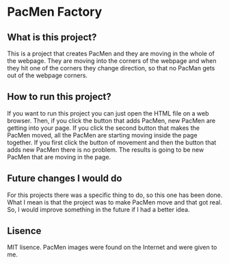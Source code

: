 # PacMen Factory
## What is this project?
This is a project that creates PacMen and they are moving in the whole of the webpage. They are moving into the corners of the webpage and when they hit one of the corners they change direction, so that no PacMan gets out of the webpage corners.
## How to run this project?
If you want to run this project you can just open the HTML file on a web browser. Then, if you click the button that adds PacMen, new PacMen are getting into your page. If you click the second button that makes the PacMen moved, all the PacMen are starting moving inside the page together. If you first click the button of movement and then the button that adds new PacMen there is no problem. The results is going to be new PacMen that are moving in the page.
## Future changes I would do
For this projects there was a specific thing to do, so this one has been done. What I mean is that the project was to make PacMen move and that got real. So, I would improve something in the future if I had a better idea.
## Lisence
MIT lisence. PacMen images were found on the Internet and were given to me.
